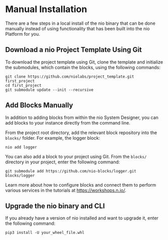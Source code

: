 # Manual Installation

There are a few steps in a local install of the nio binary that can be done manually instead of using functionality that has been built into the nio Platform for you.

## Download a nio Project Template Using Git
To download the project template using Git, clone the template and initialize the submodules, which contain the blocks, using the following commands:
```
git clone https://github.com/niolabs/project_template.git first_project
cd first_project
git submodule update --init --recursive
```

## Add Blocks Manually
In addition to adding blocks from within the nio System Designer, you can add blocks to your instance directly from the command line.

From the project root directory, add the relevant block repository into the `blocks/` folder. For example, the logger block:
```
nio add logger
```

You can also add a block to your project using Git. From the `blocks/` directory in your project, enter the following command:
```
git submodule add https://github.com/nio-blocks/logger.git blocks/logger
```

Learn more about how to configure blocks and connect them to perform various services in the tutorials at https://workshops.n.io/.

## Upgrade the nio binary and CLI

If you already have a version of nio installed and want to upgrade it, enter the following command:
```
pip3 install -U your_wheel_file.whl
```
